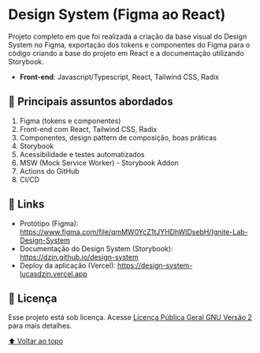 <a name="topo"></a>

# Design System (Figma ao React)

Projeto completo em que foi realizada a criação da base visual do Design System no Figma, exportação dos tokens e componentes do Figma para o código criando a base do projeto em React e a documentação utilizando Storybook.

- **Front-end**: Javascript/Typescript, React, Tailwind CSS, Radix

## 🚀 Principais assuntos abordados

1. Figma (tokens e componentes)
2. Front-end com React, Tailwind CSS, Radix
3. Componentes, design pattern de composição, boas práticas
4. Storybook
5. Acessibilidade e testes automatizados
6. MSW (Mock Service Worker) - Storybook Addon
7. Actions do GitHub
8. CI/CD

## 🔗 Links

- Protótipo (Figma): https://www.figma.com/file/qmMW0YcZ1tJYHDhWlDsebH/Ignite-Lab-Design-System
- Documentação do Design System (Storybook): https://dzin.github.io/design-system
- Deploy da aplicação (Vercel): https://design-system-lucasdzin.vercel.app

## 📝 Licença

Esse projeto está sob licença. Acesse [Licença Pública Geral GNU Versão 2](https://www.gnu.org/licenses/gpl-2.0.html) para mais detalhes.

[⬆ Voltar ao topo](#topo)
